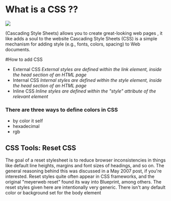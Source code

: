 # What is a CSS ??
![](https://disenowebakus.net/en/images/articles/learn-css.jpg)


(Cascading Style Sheets) allows you to create great-looking web pages , it like adds a soul to the website 
Cascading Style Sheets (CSS) is a simple mechanism for adding style (e.g., fonts, colors, spacing) to Web documents.

#How to add CSS
* External CSS *External styles are defined within the link element, inside the head section of an HTML page*
* Internal CSS *Internal styles are defined within the style element, inside the head section of an HTML page*
* Inline CSS *Inline styles are defined within the "style" attribute of the relevant element*

### There are three ways to define colors in CSS
* by color it self
* hexadecimal 
* rgb

## CSS Tools: Reset CSS
The goal of a reset stylesheet is to reduce browser inconsistencies in things like default line heights, margins and font sizes of headings,
and so on. The general reasoning behind this was discussed in a May 2007 post, if you're interested. 
Reset styles quite often appear in CSS frameworks, and the original "meyerweb reset" found its way into Blueprint, among others.
The reset styles given here are intentionally very generic. There isn't any default color or background set for the body element
